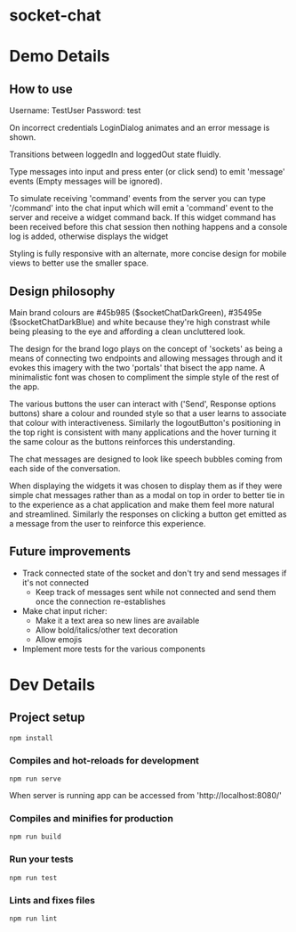 # socket-chat

# Demo Details

## How to use
Username: TestUser
Password: test

On incorrect credentials LoginDialog animates and an error message is shown.

Transitions between loggedIn and loggedOut state fluidly.

Type messages into input and press enter (or click send) to emit 'message' events (Empty messages will be ignored).

To simulate receiving 'command' events from the server you can type '/command' into the chat input which will emit a 'command' event to the server and receive a widget command back. If this widget command has been received before this chat session then nothing happens and a console log is added, otherwise displays the widget

Styling is fully responsive with an alternate, more concise design for mobile views to better use the smaller space.

## Design philosophy
Main brand colours are #45b985 ($socketChatDarkGreen), #35495e ($socketChatDarkBlue) and white because they're high constrast while being pleasing to the eye and affording a clean uncluttered look.

The design for the brand logo plays on the concept of 'sockets' as being a means of connecting two endpoints and allowing messages through and it evokes this imagery with the two 'portals' that bisect the app name. A minimalistic font was chosen to compliment the simple style of the rest of the app.

The various buttons the user can interact with ('Send', Response options buttons) share a colour and rounded style so that a user learns to associate that colour with interactiveness. Similarly the logoutButton's positioning in the top right is consistent with many applications and the hover turning it the same colour as the buttons reinforces this understanding.

The chat messages are designed to look like speech bubbles coming from each side of the conversation.

When displaying the widgets it was chosen to display them as if they were simple chat messages rather than as a modal on top in order to better tie in to the experience as a chat application and make them feel more natural and streamlined. Similarly the responses on clicking a button get emitted as a message from the user to reinforce this experience.

## Future improvements
* Track connected state of the socket and don't try and send messages if it's not connected
    * Keep track of messages sent while not connected and send them once the connection re-establishes
* Make chat input richer:
    * Make it a text area so new lines are available
    * Allow bold/italics/other text decoration
    * Allow emojis
* Implement more tests for the various components

# Dev Details
## Project setup
```
npm install
```

### Compiles and hot-reloads for development
```
npm run serve
```
When server is running app can be accessed from 'http://localhost:8080/'

### Compiles and minifies for production
```
npm run build
```

### Run your tests
```
npm run test
```

### Lints and fixes files
```
npm run lint
```